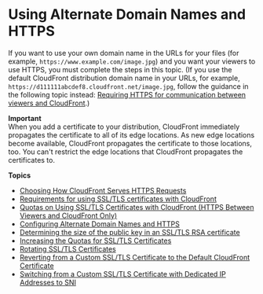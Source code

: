 # Using Alternate Domain Names and HTTPS<a name="using-https-alternate-domain-names"></a>

If you want to use your own domain name in the URLs for your files \(for example, `https://www.example.com/image.jpg`\) and you want your viewers to use HTTPS, you must complete the steps in this topic\. \(If you use the default CloudFront distribution domain name in your URLs, for example, `https://d111111abcdef8.cloudfront.net/image.jpg`, follow the guidance in the following topic instead: [Requiring HTTPS for communication between viewers and CloudFront](using-https-viewers-to-cloudfront.md)\.\)

**Important**  
When you add a certificate to your distribution, CloudFront immediately propagates the certificate to all of its edge locations\. As new edge locations become available, CloudFront propagates the certificate to those locations, too\. You can't restrict the edge locations that CloudFront propagates the certificates to\.

**Topics**
+ [Choosing How CloudFront Serves HTTPS Requests](cnames-https-dedicated-ip-or-sni.md)
+ [Requirements for using SSL/TLS certificates with CloudFront](cnames-and-https-requirements.md)
+ [Quotas on Using SSL/TLS Certificates with CloudFront \(HTTPS Between Viewers and CloudFront Only\)](cnames-and-https-limits.md)
+ [Configuring Alternate Domain Names and HTTPS](cnames-and-https-procedures.md)
+ [Determining the size of the public key in an SSL/TLS RSA certificate](cnames-and-https-size-of-public-key.md)
+ [Increasing the Quotas for SSL/TLS Certificates](increasing-the-limit-for-ssl-tls-certificates.md)
+ [Rotating SSL/TLS Certificates](cnames-and-https-rotate-certificates.md)
+ [Reverting from a Custom SSL/TLS Certificate to the Default CloudFront Certificate](cnames-and-https-revert-to-cf-certificate.md)
+ [Switching from a Custom SSL/TLS Certificate with Dedicated IP Addresses to SNI](cnames-and-https-switch-dedicated-to-sni.md)